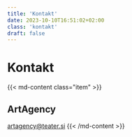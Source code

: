 ```yaml
---
title: 'Kontakt'
date: 2023-10-10T16:51:02+02:00
class: 'kontakt'
draft: false
---
```


# Kontakt
{{< md-content class="item" >}}
  ## ArtAgency
  [artagency@teater.si](mailto:artagency@teater.si)
{{< /md-content >}}
